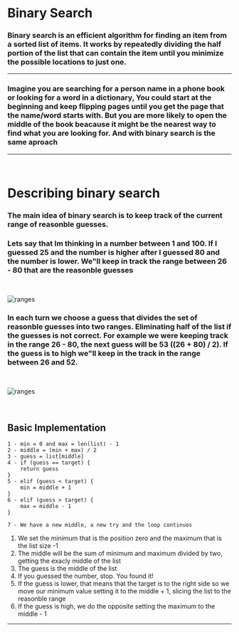 # Binary Search
### Binary search is an efficient algorithm for finding an item from a <strong>sorted list</strong> of items. It works by repeatedly dividing the half portion of the list that can contain the item until you minimize the possible locations to just one.

---
### Imagine you are searching for a person name in a phone book or looking for a word in a dictionary, You could start at the beginning and keep flipping pages until you get the page that the name/word starts with. But you are more likely to open the middle of the book beacause it might be the nearest way to find what you are looking for. And with binary search is the same aproach
---
<br>

# Describing binary search
### The main idea of binary search is to keep track of the current range of reasonble guesses.
### Lets say that Im thinking in a number between 1 and 100. If I guessed 25 and the number is higher after I guessed 80 and the number is lower. We"ll keep in track the range between 26 - 80 that are the reasonble guesses
<br>

![ranges](https://cdn.kastatic.org/ka-perseus-images/91981c0666c061815dd0e9b473ad0570a1803a45.png)
<br>

### In each turn we choose a guess that divides the set of reasonble guesses into two ranges. Eliminating half of the list if the guesses is not correct. For example we were keeping track in the range 26 - 80, the next guess will be 53 ((26 + 80) / 2). If the guess is to high we"ll keep in the track in the range between 26 and 52.
<br>

![ranges](https://cdn.kastatic.org/ka-perseus-images/a376ce2d2746fc126293571121a818f395a97354.png)

<br>

## Basic Implementation
    1 - min = 0 and max = len(list) - 1 
    2 - middle = (min + max) / 2 
    3 - guess = list[middle] 
    4 - if (guess == target) {
        return guess
    } 
    5 - elif (guess < target) {
        min = middle + 1
    } 
    6 - elif (guess > target) {
        max = middle - 1
    }

    7 - We have a new middle, a new try and the loop continuos

<ol>
    <li>We set the minimum that is the position zero and the maximum that is the list size -1 </li>
    <li>The middle will be the sum of minimum and maximum divided by two, getting the exacly middle of the list</li>
    <li>The guess is the middle of the list</li>
    <li>If you guessed the number, stop. You found it!</li>
    <li>If the guess is lower, that means that the target is to the right side so we move our minimum value setting it to the middle + 1, slicing the list to the reasonble range</li>
    <li>If the guess is high, we do the opposite setting the maximum to the middle - 1 </li>
</ol>

---



